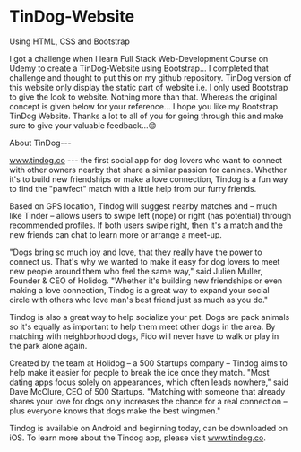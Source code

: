 # TinDog-Website
Using HTML, CSS and Bootstrap


I got a challenge when I learn Full Stack Web-Development Course on Udemy to create a TinDog-Website using Bootstrap... I completed that challenge and thought to put this on my github repository. TinDog version of this website only display the static part of website i.e. I only used Bootstrap to give the look to website. Nothing more than that.
Whereas the original concept is given below for your reference... I hope you like my Bootstrap TinDog Website. Thanks a lot to all of you for going through this and make sure to give your valuable feedback...😊


About TinDog---

www.tindog.co --- the first social app for dog lovers who want to connect with other owners nearby that share a similar passion for canines. Whether it's to build new friendships or make a love connection, Tindog is a fun way to find the "pawfect" match with a little help from our furry friends.

Based on GPS location, Tindog will suggest nearby matches and – much like Tinder – allows users to swipe left (nope) or right (has potential) through recommended profiles. If both users swipe right, then it's a match and the new friends can chat to learn more or arrange a meet-up.

"Dogs bring so much joy and love, that they really have the power to connect us. That's why we wanted to make it easy for dog lovers to meet new people around them who feel the same way," said Julien Muller, Founder & CEO of Holidog. "Whether it's building new friendships or even making a love connection, Tindog is a great way to expand your social circle with others who love man's best friend just as much as you do."

Tindog is also a great way to help socialize your pet. Dogs are pack animals so it's equally as important to help them meet other dogs in the area. By matching with neighborhood dogs, Fido will never have to walk or play in the park alone again.

Created by the team at Holidog – a 500 Startups company – Tindog aims to help make it easier for people to break the ice once they match. "Most dating apps focus solely on appearances, which often leads nowhere," said Dave McClure, CEO of 500 Startups. "Matching with someone that already shares your love for dogs only increases the chance for a real connection – plus everyone knows that dogs make the best wingmen."

Tindog is available on Android and beginning today, can be downloaded on iOS. To learn more about the Tindog app, please visit www.tindog.co.
